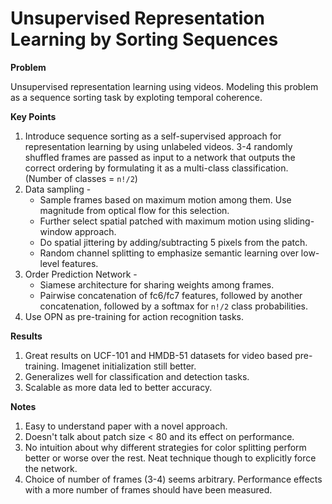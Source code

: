 # Unsupervised Representation Learning by Sorting Sequences

**Problem**

Unsupervised representation learning using videos. Modeling this problem as a sequence sorting task by exploting temporal coherence. 

**Key Points**

1. Introduce sequence sorting as a self-supervised approach for representation learning by using unlabeled videos. 3-4 randomly shuffled frames are passed as input to a network that outputs the correct ordering by formulating it as a multi-class classification. (Number of classes = `n!/2`) 
2. Data sampling - 
    * Sample frames based on maximum motion among them. Use magnitude from optical flow for this selection.
    * Further select spatial patched with maximum motion using sliding-window approach.
    * Do spatial jittering by adding/subtracting 5 pixels from the patch.
    * Random channel splitting to emphasize semantic learning over low-level features.
3. Order Prediction Network - 
    * Siamese architecture for sharing weights among frames.
    * Pairwise concatenation of fc6/fc7 features, followed by another concatenation, followed by a softmax for `n!/2` class probabilities.
4. Use OPN as pre-training for action recognition tasks.

**Results**

1. Great results on UCF-101 and HMDB-51 datasets for video based pre-training. Imagenet initialization still better.
2. Generalizes well for classification and detection tasks.
3. Scalable as more data led to better accuracy.

**Notes**

1. Easy to understand paper with a novel approach.
2. Doesn't talk about patch size < 80 and its effect on performance.
3. No intuition about why different strategies for color splitting perform better or worse over the rest. Neat technique though to explicitly force the network.
4. Choice of number of frames (3-4) seems arbitrary. Performance effects with a more number of frames should have been measured. 
